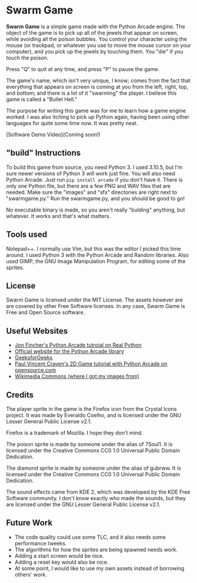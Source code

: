 # Swarm Game

**Swarm Game** is a simple game made with the Python Arcade engine.
The object of the game is to pick up all of the jewels that appear on screen, while avoiding all the poison bubbles.
You control your character using the mouse (or trackpad, or whatever you use to move the mouse cursor on your computer), and you pick up the jewels by touching them. You "die" if you touch the poison.

Press "Q" to quit at any time, and press "P" to pause the game.

The game's name, which isn't very unique, I know; comes from the fact that everything that appears on screen is coming at you from the left, right, top, and bottom; and there is a lot of it "swarming" the player. I believe this game is called a "Bullet Hell."

The purpose for writing this game was for me to learn how a game engine worked. I was also itching to pick up Python again, having been using other languages for quite some time now. It was pretty neat.

[Software Demo Video](Coming soon!)

## "build" Instructions

To build this game from source, you need Python 3. I used 3.10.5, but I'm sure newer versions of Python 3 will work just fine.
You will also need Python Arcade. Just run `pip install arcade` if you don't have it.
There is only one Python file, but there are a few PNG and WAV files that are needed. Make sure the "images" and "sfx" directories are right next to "swarmgame.py."
Run the swarmgame.py, and you should be good to go!

No executable binary is made, so you aren't really "bulding" anything, but whatever. It works and that's what matters.

## Tools used

Notepad++. I normally use Vim, but this was the editor I picked this time around.
I used Python 3 with the Python Arcade and Random libraries. 
Also used GIMP, the GNU Image Manipulation Program, for editing some of the sprites.

## License

Swarm Game is licensed under the MIT License. The assets however are are covered by other Free Software licenses.
In any case, Swarm Game is Free and Open Source software.

## Useful Websites

* [Jon Fincher's Python Arcade tutroial on Real Python](https://realpython.com/arcade-python-game-framework/)
* [Official website for the Python Arcade library](https://api.arcade.academy/en/latest/index.html)
* [GeeksforGeeks](https://www.geeksforgeeks.org/)
* [Paul Vincent Craven's 2D Game tutorial with Python Arcade on opensource.com](https://www.geeksforgeeks.org/)
* [Wikimedia Commons (where I got my images from)](https://commons.wikimedia.org/wiki/Main_Page)

## Credits

The player sprite in the game is the Firefox icon from the Crystal Icons project. It was made by Everaldo Coelho, and is licensed under the GNU Lesser General Public License v2.1.

Firefox is a trademark of Mozilla. I hope they don't mind.

The poison sprite is made by someone under the alias of 7Soul1. It is licensed under the Creative Commons CC0 1.0 Universal Public Domain Dedication.

The diamond sprite is made by someone under the alias of gubrww. It is licensed under the Creative Commons CC0 1.0 Universal Public Domain Dedication.

The sound effects came from KDE 2, which was developed by the KDE Free Software community. I don't know exactly who made the sounds, but they are licensed under the GNU Lesser General Public License v2.1.

## Future Work

* The code quality could use some TLC, and it also needs some performance tweeks.
* The algorithms for how the sprites are being spawned needs work.
* Adding a start screen would be nice.
* Adding a reset key would also be nice.
* At some point, I would like to use my own assets instead of borrowing others' work.
